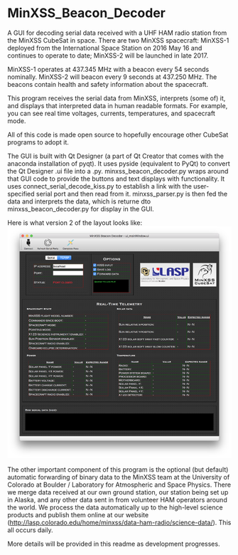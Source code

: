 # MinXSS_Beacon_Decoder
A GUI for decoding serial data received with a UHF HAM radio station from the MinXSS CubeSat in space. There are two MinXSS spacecraft: MinXSS-1 deployed from the International Space Station on 2016 May 16 and continues to operate to date; MinXSS-2 will be launched in late 2017. 

MinXSS-1 operates at 437.345 MHz with a beacon every 54 seconds nominally. MinXSS-2 will beacon every 9 seconds at 437.250 MHz. The beacons contain health and safety information about the spacecraft. 

This program receives the serial data from MinXSS, interprets (some of) it, and displays that interpreted data in human readable formats. For example, you can see real time voltages, currents, temperatures, and spacecraft mode. 

All of this code is made open source to hopefully encourage other CubeSat programs to adopt it. 

The GUI is built with Qt Designer (a part of Qt Creator that comes with the anaconda installation of pyqt). It uses pyside (equivalent to PyQt) to convert the Qt Designer .ui file into a .py. minxss_beacon_decoder.py wraps around that GUI code to provide the buttons and text displays with functionality. It uses connect_serial_decode_kiss.py to establish a link with the user-specified serial port and then read from it. minxss_parser.py is then fed the data and interprets the data, which is returne dto minxss_beacon_decoder.py for display in the GUI. 

Here is what version 2 of the layout looks like: 
![Alt text](/screenshots/Layout_v2.png?raw=true "Example Screenshot")

The other important component of this program is the optional (but default) automatic forwarding of binary data to the MinXSS team at the University of Colorado at Boulder / Laboratory for Atmospheric and Space Physics. There we merge data received at our own ground station, our station being set up in Alaska, and any other data sent in from volunteer HAM operators around the world. We process the data automatically up to the high-level science products and publish them online at our website (http://lasp.colorado.edu/home/minxss/data-ham-radio/science-data/). This all occurs daily. 

More details will be provided in this readme as development progresses. 
